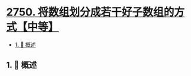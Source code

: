 # [2750. 将数组划分成若干好子数组的方式【中等】](https://github.com/tnotesjs/TNotes.leetcode/tree/main/notes/2750.%20%E5%B0%86%E6%95%B0%E7%BB%84%E5%88%92%E5%88%86%E6%88%90%E8%8B%A5%E5%B9%B2%E5%A5%BD%E5%AD%90%E6%95%B0%E7%BB%84%E7%9A%84%E6%96%B9%E5%BC%8F%E3%80%90%E4%B8%AD%E7%AD%89%E3%80%91)

<!-- region:toc -->

- [1. 📝 概述](#1--概述)

<!-- endregion:toc -->

## 1. 📝 概述
